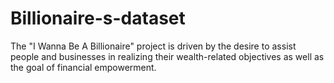 # Billionaire-s-dataset
The "I Wanna Be A Billionaire" project is driven by the desire to assist people and businesses in realizing their wealth-related objectives as well as the goal of financial empowerment. 
